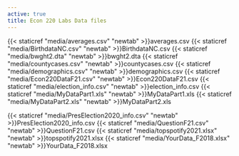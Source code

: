 ```yaml
---
active: true
title: Econ 220 Labs Data files
---
```

{{< staticref "media/averages.csv" "newtab" >}}averages.csv
{{< staticref "media/BirthdataNC.csv" "newtab" >}}BirthdataNC.csv
{{< staticref "media/bwght2.dta" "newtab" >}}bwght2.dta
{{< staticref "media/countycases.csv" "newtab" >}}countycases.csv
{{< staticref "media/demographics.csv" "newtab" >}}demographics.csv
{{< staticref "media/Econ220DataF21.csv" "newtab" >}}Econ220DataF21.csv
{{< staticref "media/election_info.csv" "newtab" >}}election_info.csv
{{< staticref "media/MyDataPart1.xls" "newtab" >}}MyDataPart1.xls
{{< staticref "media/MyDataPart2.xls" "newtab" >}}MyDataPart2.xls

{{< staticref "media/PresElection2020_info.csv" "newtab" >}}PresElection2020_info.csv
{{< staticref "media/QuestionF21.csv" "newtab" >}}QuestionF21.csv
{{< staticref "media/topspotify2021.xlsx" "newtab" >}}topspotify2021.xlsx
{{< staticref "media/YourData_F2018.xlsx" "newtab" >}}YourData_F2018.xlsx
